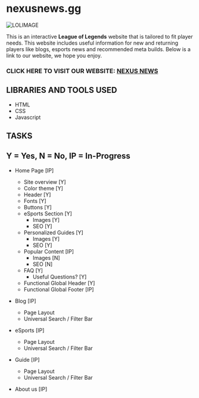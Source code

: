 # nexusnews.gg

![LOLIMAGE](https://cmsassets.rgpub.io/sanity/images/dsfx7636/news/9eb028de391e65072d06e77f06d0955f66b9fa2c-736x316.png?auto=format&fit=fill&q=80&w=625)

This is an interactive **League of Legends** website that is tailored to fit player needs. This website includes useful information for new and returning players like blogs, esports news and recommended meta builds. Below is a link to our website, we hope you enjoy.

### CLICK HERE TO VISIT OUR WEBSITE: [NEXUS NEWS](https://www.google.com/)

## LIBRARIES AND TOOLS USED

-   HTML
-   CSS
-   Javascript

## TASKS

## Y = Yes, N = No, IP = In-Progress

-   Home Page [IP]

    -   Site overview [Y]
    -   Color theme [Y]
    -   Header [Y]
    -   Fonts [Y]
    -   Buttons [Y]
    -   eSports Section [Y]
        -   Images [Y]
        -   SEO [Y]
    -   Personalized Guides [Y]
        -   Images [Y]
        -   SEO [Y]
    -   Popular Content [IP]
        -   Images [N]
        -   SEO [N]
    -   FAQ [Y]
        -   Useful Questions? [Y]
    -   Functional Global Header [Y]
    -   Functional Global Footer [IP]

-   Blog [IP]
    -   Page Layout
    -   Universal Search / Filter Bar

-   eSports [IP]
    -   Page Layout
    -   Universal Search / Filter Bar
-   Guide [IP]
    -   Page Layout
    -   Universal Search / Filter Bar
-   About us [IP]
